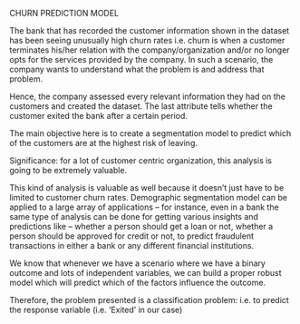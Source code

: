 CHURN PREDICTION MODEL

The bank that has recorded the customer information shown in the dataset has been seeing unusually high churn rates i.e. churn is when a customer terminates his/her relation with the company/organization and/or no longer opts for the services provided by the company. In such a scenario, the company wants to understand what the problem is and address that problem. 

Hence, the company assessed every relevant information they had on the customers and created the dataset. 
The last attribute tells whether the customer exited the bank after a certain period.

The main objective here is to create a segmentation model to predict which of the customers are at the highest risk of leaving.

Significance: for a lot of customer centric organization, this analysis is going to be extremely valuable.

This kind of analysis is valuable as well because it doesn’t just have to be limited to customer churn rates. Demographic segmentation model can be applied to a large array of applications – for instance, even in a bank the same type of analysis can be done for getting various insights and predictions like – whether a person should get a loan or not, whether a person should be approved for credit or not, to predict fraudulent transactions in either a bank or any different financial institutions.

We know that whenever we have a scenario where we have a binary outcome and lots of independent variables, we can build a proper robust model which will predict which of the factors influence the outcome.

Therefore, the problem presented is a classification problem: i.e. to predict the response variable (i.e. ‘Exited’ in our case)
